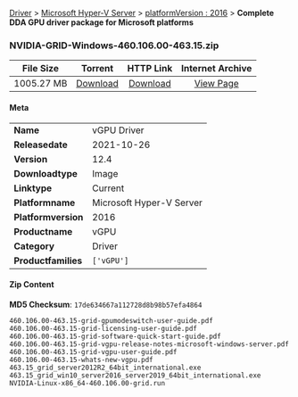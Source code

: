 
[Driver](/README.md)  >  [Microsoft Hyper-V Server](/index/Driver/Microsoft_Hyper-V_Server.md)  >  [platformVersion : 2016](/index/Driver/Microsoft_Hyper-V_Server/2016.md)  >  **Complete DDA GPU driver package for Microsoft platforms**


### NVIDIA-GRID-Windows-460.106.00-463.15.zip

| **File Size** | **Torrent**  | **HTTP Link** | **Internet Archive** |
|:-------------:|:------------:|:-------------:|:--------------------:|
| 1005.27 MB |  [Download](https://archive.org/download/nvgpu_NVIDIA-GRID-Windows-460.106.00-463.15.zip_45dfh5uf/nvgpu_NVIDIA-GRID-Windows-460.106.00-463.15.zip_45dfh5uf_archive.torrent)       | [Download](https://archive.org/compress/nvgpu_NVIDIA-GRID-Windows-460.106.00-463.15.zip_45dfh5uf) | [View Page](https://archive.org/details/nvgpu_NVIDIA-GRID-Windows-460.106.00-463.15.zip_45dfh5uf)       |

#### Meta

<table>
<tr><td><strong>Name</strong></td><td>vGPU Driver</td></tr>
<tr><td><strong>Releasedate</strong></td><td>2021-10-26</td></tr>
<tr><td><strong>Version</strong></td><td>12.4</td></tr>
<tr><td><strong>Downloadtype</strong></td><td>Image</td></tr>
<tr><td><strong>Linktype</strong></td><td>Current</td></tr>
<tr><td><strong>Platformname</strong></td><td>Microsoft Hyper-V Server</td></tr>
<tr><td><strong>Platformversion</strong></td><td>2016</td></tr>
<tr><td><strong>Productname</strong></td><td>vGPU</td></tr>
<tr><td><strong>Category</strong></td><td>Driver</td></tr>
<tr><td><strong>Productfamilies</strong></td><td><code>['vGPU']</code></td></tr>
</table>

#### Zip Content

**MD5 Checksum**: `17de634667a112728d8b98b57efa4864`

```text
460.106.00-463.15-grid-gpumodeswitch-user-guide.pdf
460.106.00-463.15-grid-licensing-user-guide.pdf
460.106.00-463.15-grid-software-quick-start-guide.pdf
460.106.00-463.15-grid-vgpu-release-notes-microsoft-windows-server.pdf
460.106.00-463.15-grid-vgpu-user-guide.pdf
460.106.00-463.15-whats-new-vgpu.pdf
463.15_grid_server2012R2_64bit_international.exe
463.15_grid_win10_server2016_server2019_64bit_international.exe
NVIDIA-Linux-x86_64-460.106.00-grid.run
```